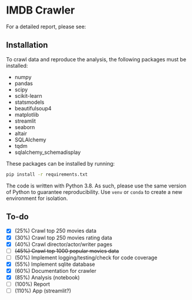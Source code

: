 # IMDB Crawler

For a detailed report, please see: 

## Installation

To crawl data and reproduce the analysis, the following packages must be installed:

- numpy
- pandas
- scipy
- scikit-learn
- statsmodels
- beautifulsoup4
- matplotlib
- streamlit
- seaborn
- altair
- SQLAlchemy
- tqdm
- sqlalchemy_schemadisplay

These packages can be installed by running:

```bash
pip install -r requirements.txt
```

The code is written with Python 3.8. As such, please use the same version of Python to guarantee reproducibility. Use `venv` or `conda` to create a new environment for isolation.

## To-do

- [X] (25%) Crawl top 250 movies data
- [X] (30%) Crawl top 250 movies rating data
- [X] (40%) Crawl director/actor/writer pages
- [ ] ~~(45%) Crawl top 1000 popular movies data~~
- [ ] (50%) Implement logging/testing/check for code coverage
- [X] (55%) Implement sqlite database
- [X] (60%) Documentation for crawler
- [X] (85%) Analysis (notebook)
- [ ] (100%) Report
- [ ] (110%) App (streamlit?)